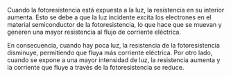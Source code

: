 Cuando la fotoresistencia está expuesta a la luz, la resistencia en su interior aumenta. Esto se debe a que la luz incidente excita los electrones en el material semiconductor de la fotoresistencia, lo que hace que se muevan y generen una mayor resistencia al flujo de corriente eléctrica.

En consecuencia, cuando hay poca luz, la resistencia de la fotoresistencia disminuye, permitiendo que fluya más corriente eléctrica. Por otro lado, cuando se expone a una mayor intensidad de luz, la resistencia aumenta y la corriente que fluye a través de la fotoresistencia se reduce.
